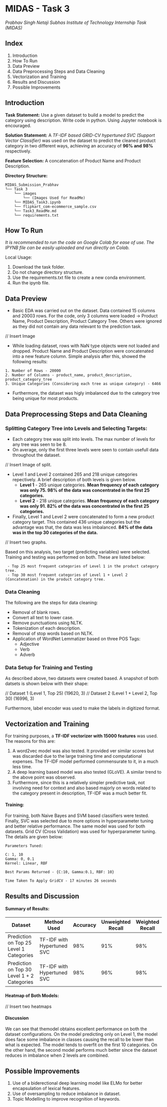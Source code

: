 ﻿
# MIDAS - Task 3

_Prabhav Singh_
_Netaji Subhas Institute of Technology_
_Internship Task (MIDAS)_


## Index

1. Introduction
2. How To Run
3. Data Preview
4. Data Preprocessing Steps and Data Cleaning
5. Vectorization and Training
6. Results and Discussion 
7. Possible Improvements



## Introduction

**Task Statement:** Use a given dataset to build a model to predict the category using description. Write code in python. Using Jupyter notebook is encouraged.

**Solution Statement:** A _TF-IDF based GRID-CV hypertuned SVC (Support Vector Classifier)_ was used on the dataset to predict the cleaned product category in two different ways, achieving an accuracy of **96% and 98%** respectively.

**Feature Selection:** A concatenation of Product Name and Product Description.

**Directory Structure:**
```
MIDAS_Submission_Prabhav
└── Task 3
	└── images
		└── (Images Used for ReadMe)
    └── MIDAS_Task3.ipynb
    └── flipkart_com-ecommerce_sample.csv
    └── Task3_ReadMe.md
    └── requirements.txt
```


## How To Run

_It is recommended to run the code on Google Colab for ease of use. The IPYNB file can be easily uploaded and run directly on Colab._

Local Usage:
1. Download the task folder.
2. Do not change directory structure.
3. Use the requirements.txt file to create a new conda environment.
4. Run the ipynb file.



## Data Preview

- Basic EDA was carried out on the dataset.  Data contained 15 columns and  20003 rows. For the code, only 3 columns were loaded -> Product Name, Product Description, Product Category Tree. Others were ignored as they did not contain any data relevant to the prediction task.

// Insert Image

- While loading dataset, rows with NaN type objects were not loaded and dropped. Product Name and Product Description were concatenated into a new feature column. Simple analysis after this, showed the following results:
```
1. Number of Rows - 20000
2. Number of Columns - product_name, product_description, product_category_tree
3. Unique Categories (Considering each tree as unique category) - 6466
```
- Furthermore, the dataset was higly imbalanced due to the category tree being unique for most products.



## Data Preprocessing Steps and Data Cleaning

### Splitting Category Tree into Levels and Selecting Targets:

 - Each category tree was split into levels. The max number of levels for any tree was seen to be 8.
 - On average, only the first three levels were seen to contain usefull data throughout the dataset.

// Insert Image of split.

 - Level 1 and Level 2 contained 265 and 218 unique categories repectively. A brief description of both levels is given below.
	- **Level 1** - 265 unique categories. **Mean frequency of each category was only 75. 98% of the data was concentrated in the first 25 categories.**
	- **Level 2** -  218 unique categories. **Mean frequency of each category was only 91. 82% of the data was concentrated in the first 25 categories.**
- Finally, Level 1 and Level 2 were concatenated to form a new product category target. This contained 436 unique categories but the advantage was that, the data was less imbalanced. **84% of the data was in the top 30 categories of the data.**

// Insert two graphs.

Based on this analysis, two target (predicting variables) were selected. Training and testing was performed on both. These are listed below:

	 - Top 25 most frequent categories of Level 1 in the product category tree.
	 - Top 30 most frequent categories of Level 1 + Level 2 (Concatenation) in the product category tree.

### Data Cleaning

The following are the steps for data cleaning:

 - Removal of blank rows.
 - Convert all text to lower case.
 - Remove punctuations using NLTK.
 - Tokenization of each description.
 - Removal of stop words based on NLTK.
 - Application of WordNet Lemmatizer based on three POS Tags:
	 - Adjective
	 - Verb
	 - Adverb

### Data Setup for Training and Testing

As described above, two datasets were created based. A snapshot of both datsets is shown below with their shape:

// Dataset 1 (Level 1, Top 25) (19620, 3)
// Dataset 2 (Level 1 + Level 2, Top 30) (16996, 3)

Furthermore, label encoder was used to make the labels in digitized format.

## Vectorization and Training

For training purposes, a **TF-IDF vectorizer with 15000 features** was used. The reasons for this are:

1.  A word2vec model was also tested. It provided ver similar scores but was discarded due to the large training time and computational expenses. The TF-IDF model performed commensurate to it, in a much less time.
2. A deep learning based model was also tested (GLoVE). A similar trend to the above point was observed.
3. Furthermore, since this is a relatively simpler predictive task, not involving need for context and also based majorly on words related to the category present in description, TF-IDF was a much better fit.

#### Training:

For training, both Naive Bayes and SVM based classifiers were tested. Finally, SVC was selected due to more options in hyperparameter tuning and better relative performance.
The same model was used for both datasets.
Grid CV (Cross Validation) was used for hyperparameter tuning. The details are given below:
```
Parameters Tuned:

C: 1, 10
Gamma: 0, 0.1
Kernel: Linear, RBF

Best Params Returned - {C:10, Gamma:0.1, RBF: 10}

Time Taken To Apply GridCV - 17 minutes 26 seconds
```


## Results and Discussion

#### Summary of Results:

| Dataset | Method Used | Accuracy | Unweighted Recall | Weighted Recall
|--|--|--|--|--|
| Prediction on Top 25 Level 1 Categories | TF-IDF with Hypertuned SVC | 98% | 91% | 98%
| Prediction on Top 30 Level 1 + 2 Categories | TF-IDF with Hypertuned SVC | 98% | 96% | 98%

#### Heatmap of  Both Models:

// Insert two heatmaps

#### Discussion

We can see that themodel obtains excellent performance on both the dataset configurations. On the model predicting only on Level 1, the model does face some imbalance in classes causing the recall to be lower than what is expected.  The model tends to overfit on the first 10 categories.
On the other hand, the second model performs much better since the dataset reduces in imbalance when 2 levels are combined. 

## Possible Improvements

1. Use of a biderectional deep learning model like ELMo for better encapsulation of lexical features.
2. Use of oversampling to reduce imbalance in dataset.
3. Topic Modelling to improve recognition of keywords.
